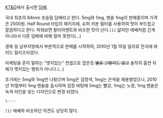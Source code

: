 [KT&G](KT%26G.md)에서 출시한 [담배](%EB%8B%B4%EB%B0%B0.md).

국내 최초의 84mm 초슬림 담배라고 한다. 5mg와 1mg, 멘솔 1mg이 판매중이며 가격은 2500원. Half Round 타입의
패키지에, 슈퍼 카본 필터를 사용하여 맛이 부드럽고 깔끔하다고 한다. 피워보면 팔리아멘트와 비슷한 맛이 난다.`[1]` 얇지만 에쎄처럼 긴게
아니라서 다른 담배에 비해 얼마 못핀다(...)

경북 등 남부지방에서 부분적으로 판매를 시작하여, 2010년 1월 15일 일자로 전국에 와이드 릴리즈되었다.  

마케팅을 흔히 말하는 "엣지있는" 컨셉으로 잡은듯.<del>별로 그렇지도 않고</del> 솔직히 흡연 자체가 엣지있는 행위가
아니다.(...)

초기에는 5mg와 1mg만 나왔으며 5mg은 검정색, 1mg는 은색을 채용했었으나, 2010년 10월부터 1mg 멘솔을 출시하며 검정 바탕에
5mg는 빨강, 1mg는 노랑, 1mg 멘솔은 녹색 라인을 넣는 디자인으로 변경 되었다.  

`\----`

`[1]` 에쎄와 비슷하단 의견도 상당히 많다.

